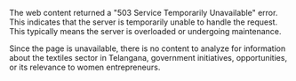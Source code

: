 The web content returned a "503 Service Temporarily Unavailable" error. This indicates that the server is temporarily unable to handle the request. This typically means the server is overloaded or undergoing maintenance.

Since the page is unavailable, there is no content to analyze for information about the textiles sector in Telangana, government initiatives, opportunities, or its relevance to women entrepreneurs.
